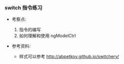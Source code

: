 ### switch 指令练习

- 考察点:
    1. 指令的编写
    2. 如何理解和使用 ngModelCtrl

- 参考资料:
    - 样式可以参考 http://abpetkov.github.io/switchery/
